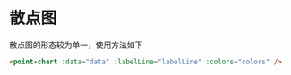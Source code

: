# 散点图
散点图的形态较为单一，使用方法如下

```html
<point-chart :data="data" :labelLine="labelLine" :colors="colors" />
```
<click-to-copy :info="pointChartTag" />

<script>
import pointChartData from './chartData/pointChartData'

export default {
  data () {
    return {
      ...pointChartData,

      labelLine: {
        data: ['标签1'],
        color: ['#3de7c9'],
        type: 'rectangle'
      },
      colors: ''
    }
  }
}
</script>

<style lang="less">
.chart-container {
  position: relative;
  height: 300px;
  background-color: #282c34;
  padding: 30px;
  overflow: hidden;

  .chart {
    position: absolute;
    height: 300px;
    width: 400px;
    left: 50%;
    top: 50%;
    transform: translate(-50%, -50%);
  }
}
</style>